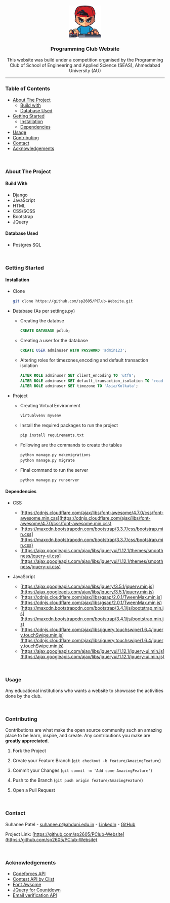 <p align="center">
<img src="/static/images/icon.png" height=100 width=100/>
</p>

<h3 align='center'>Programming Club Website</h3>

<p align='center'>
    This website was build under a competition organised by the Programming Club of School of Engineering and Applied Science (SEAS), Ahmedabad University (AU) 
</p>

-------------

<h3>Table of Contents</h3>

* [About The Project](#about-the-project)
  * [Build with](#build-with)
  * [Database Used](#database-used)
* [Getting Started](#getting-started)
  * [Installation](#installation)
  * [Dependencies](#dependencies)
* [Usage](#usage)
* [Contributing](#contributing)
* [Contact](#contact)
* [Acknowledgements](#acknowledgements)


<br>

### About The Project

#### Build With

* Django
* JavaScript
* HTML
* CSS/SCSS
* Bootstrap
* JQuery

#### Database Used

* Postgres SQL


<br>

### Getting Started

#### Installation

* Clone

  ````bash
  git clone https://github.com/sp2605/PClub-Website.git
  ````

* Database (As per settings.py)

  * Creating the databse
    ```sql
    CREATE DATABASE pclub;
    ```
  * Creating a user for the database
    ```sql
    CREATE USER adminuser WITH PASSWORD 'admin123';
    ```
  * Altering roles for timezones,encoding and default transaction isolation
    ```sql
    ALTER ROLE adminuser SET client_encoding TO 'utf8';
    ALTER ROLE adminuser SET default_transaction_isolation TO 'read committed';
    ALTER ROLE adminuser SET timezone TO 'Asia/Kolkata';
    ```

* Project
  * Creating Virtual Environment 
    ```sh
    virtualvenv myvenv
    ```
  * Install the required packages to run the project
    ````sh
    pip install requirements.txt
    ````

  * Following are the commands to create the tables
    ````sh
    python manage.py makemigrations
    python manage.py migrate
    ````
  * Final command to run the server
    ```sh
    python manage.py runserver
    ```

#### Dependencies 

* CSS
  * [https://cdnjs.cloudflare.com/ajax/libs/font-awesome/4.7.0/css/font-awesome.min.css](https://cdnjs.cloudflare.com/ajax/libs/font-awesome/4.7.0/css/font-awesome.min.css)
  * [https://maxcdn.bootstrapcdn.com/bootstrap/3.3.7/css/bootstrap.min.css](https://maxcdn.bootstrapcdn.com/bootstrap/3.3.7/css/bootstrap.min.css)
  * [https://ajax.googleapis.com/ajax/libs/jqueryui/1.12.1/themes/smoothness/jquery-ui.css](https://ajax.googleapis.com/ajax/libs/jqueryui/1.12.1/themes/smoothness/jquery-ui.css)


* JavaScript
  * [https://ajax.googleapis.com/ajax/libs/jquery/3.5.1/jquery.min.js](https://ajax.googleapis.com/ajax/libs/jquery/3.5.1/jquery.min.js)
  * [https://cdnjs.cloudflare.com/ajax/libs/gsap/2.0.1/TweenMax.min.js](https://cdnjs.cloudflare.com/ajax/libs/gsap/2.0.1/TweenMax.min.js)
  * [https://maxcdn.bootstrapcdn.com/bootstrap/3.4.1/js/bootstrap.min.js](https://maxcdn.bootstrapcdn.com/bootstrap/3.4.1/js/bootstrap.min.js)
  * [https://cdnjs.cloudflare.com/ajax/libs/jquery.touchswipe/1.6.4/jquery.touchSwipe.min.js](https://cdnjs.cloudflare.com/ajax/libs/jquery.touchswipe/1.6.4/jquery.touchSwipe.min.js)
  * [https://ajax.googleapis.com/ajax/libs/jqueryui/1.12.1/jquery-ui.min.js](https://ajax.googleapis.com/ajax/libs/jqueryui/1.12.1/jquery-ui.min.js)



<br>

### Usage

Any educational institutions who wants a website to showcase the activities done by the club. 


<br>

### Contributing

Contributions are what make the open source community such an amazing place to be learn, inspire, and create. Any contributions you make are **greatly appreciated**.

1. Fork the Project
2. Create your Feature Branch (`git checkout -b feature/AmazingFeature`)
3. Commit your Changes (`git commit -m 'Add some AmazingFeature'`)
4. Push to the Branch (`git push origin feature/AmazingFeature`)

5. Open a Pull Request

   
<br>

### Contact

Suhanee Patel - suhanee.p@ahduni.edu.in  - [LinkedIn](https://www.linkedin.com/in/suhanee-patel-44aa1219b/) - [GitHub](https://github.com/sp2605)

Project Link: [https://github.com/sp2605/PClub-Website](https://github.com/sp2605/PClub-Website)

<br>

### Acknowledgements

* [Codeforces API](https://codeforces.com/apiHelp)
* [Contest API by Clist](https://clist.by/)
* [Font Awsome](https://fontawesome.com)
* [JQuery for Countdown](http://hilios.github.io/jQuery.countdown/)
* [Email verification API](https://isitarealemail.com/)




